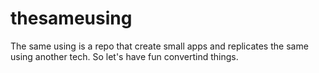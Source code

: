 # thesameusing
The same using is a repo that create small apps and replicates the same using another tech. So let's have fun convertind things.
